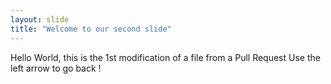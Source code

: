 ```yaml
---
layout: slide
title: "Welcome to our second slide"
---
```

Hello World, this is the 1st modification of a file from a Pull Request
Use the left arrow to go back !
